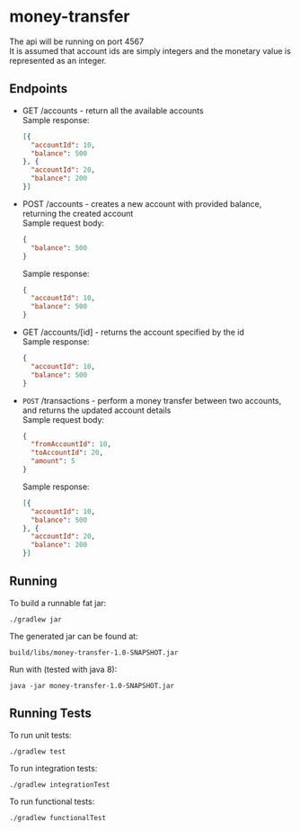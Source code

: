 # money-transfer

The api will be running on port 4567  
It is assumed that account ids are simply integers and the monetary value is represented as an integer.

## Endpoints
* GET /accounts - return all the available accounts  
  Sample response:
  ```json 
  [{ 
    "accountId": 10,
    "balance": 500
  }, {
    "accountId": 20,
    "balance": 200
  }]
   ``` 
* POST /accounts - creates a new account with provided balance, returning the created account  
  Sample request body:  
  ```json 
  { 
    "balance": 500
  }
  ```  
  Sample response:
  ```json 
  { 
    "accountId": 10,
    "balance": 500
  }
   ``` 
* GET /accounts/[id] - returns the account specified by the id  
  Sample response:
  ```json 
  { 
    "accountId": 10,
    "balance": 500
  }
   ``` 
* `POST` /transactions - perform a money transfer between two accounts, and returns the updated account details  
  Sample request body:  
  ```json 
  { 
    "fromAccountId": 10,
    "toAccountId": 20,
    "amount": 5
  }
  ```  
  Sample response:  
  ```json 
  [{ 
    "accountId": 10,
    "balance": 500
  }, {
    "accountId": 20,
    "balance": 200
  }]
  ``` 

## Running
To build a runnable fat jar:
```
./gradlew jar
```
The generated jar can be found at:
```
build/libs/money-transfer-1.0-SNAPSHOT.jar
```
Run with (tested with java 8):
```
java -jar money-transfer-1.0-SNAPSHOT.jar
```

## Running Tests
To run unit tests:  
```
./gradlew test
```
To run integration tests:
```
./gradlew integrationTest
```
To run functional tests:
```
./gradlew functionalTest
```
